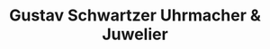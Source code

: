 ---
title: "Gustav Schwartzer Uhrmacher & Juwelier"
url: /schoenebeck-elbe/gustav-schwartzer-uhrmacher-und-juwelier/
shop: Schmuck
---